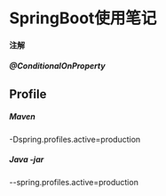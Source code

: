 # SpringBoot使用笔记

#### 注解

##### @ConditionalOnProperty

## Profile

##### Maven

-Dspring.profiles.active=production

##### Java -jar

--spring.profiles.active=production